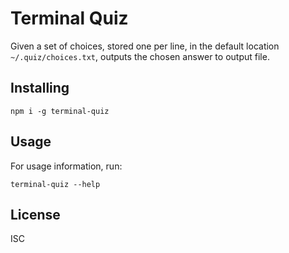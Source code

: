 # Terminal Quiz

Given a set of choices, stored one per line, in the default location
`~/.quiz/choices.txt`, outputs the chosen answer to output file.

## Installing

`npm i -g terminal-quiz`

## Usage

For usage information, run:

`terminal-quiz --help`

## License

ISC